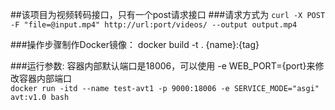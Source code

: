 ##该项目为视频转码接口，只有一个post请求接口
###请求方式为
```curl -X POST -F "file=@input.mp4" http://url:port/videos/ --output output.mp4```

###操作步骤制作Docker镜像：
docker build -t . {name}:{tag}

###运行参数:
容器内部默认端口是18006，可以使用 -e WEB_PORT={port}来修改容器内部端口\
```docker run -itd --name test-avt1 -p 9000:18006 -e SERVICE_MODE="asgi" avt:v1.0 bash```
